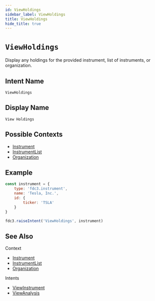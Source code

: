 ```yaml
---
id: ViewHoldings
sidebar_label: ViewHoldings
title: ViewHoldings
hide_title: true
---
```

# `ViewHoldings`

Display any holdings for the provided instrument, list of instruments, or organization.

## Intent Name

`ViewHoldings`

## Display Name

`View Holdings`

## Possible Contexts

* [Instrument](../../context/ref/Instrument)
* [InstrumentList](../../context/ref/InstrumentList)
* [Organization](../../context/ref/Organization)

## Example

```js
const instrument = {
    type: 'fdc3.instrument',
    name: 'Tesla, Inc.',
    id: {
        ticker: 'TSLA'
    }
}

fdc3.raiseIntent('ViewHoldings', instrument)
```

## See Also

Context
- [Instrument](../../context/ref/Instrument)
- [InstrumentList](../../context/ref/InstrumentList)
- [Organization](../../context/ref/Organization)

Intents
- [ViewInstrument](ViewInstrument)
- [ViewAnalysis](ViewAnalysis)
